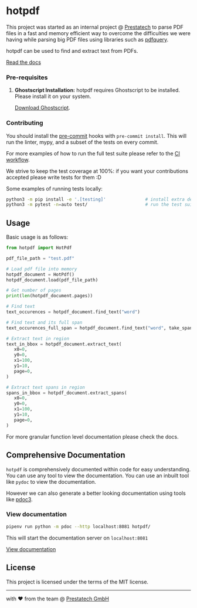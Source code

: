 # hotpdf

This project was started as an internal project @ [Prestatech](http://prestatech.com/) to parse PDF files in a fast and memory efficient way to overcome the difficulties we were having while parsing big PDF files using libraries such as [pdfquery](https://github.com/jcushman/pdfquery).

hotpdf can be used to find and extract text from PDFs.

[Read the docs](https://stdocs.z6.web.core.windows.net/hotpdf/index.html)

### Pre-requisites

1. **Ghostscript Installation:**
   hotpdf requires Ghostscript to be installed. Please install it on your system.

   [Download Ghostscript](https://www.ghostscript.com/).

### Contributing

You should install the [pre-commit](https://github.com/weareprestatech/hotpdf/blob/main/.pre-commit-config.yaml) hooks with `pre-commit install`. This will run the linter, mypy, and a subset of the tests on every commit.

For more examples of how to run the full test suite please refer to the [CI workflow](https://github.com/weareprestatech/hotpdf/blob/main/.github/workflows/test.yml).

We strive to keep the test coverage at 100%: if you want your contributions accepted please write tests for them :D

Some examples of running tests locally:

```bash
python3 -m pip install -e '.[testing]'               # install extra deps for testing
python3 -m pytest -n=auto test/                      # run the test suite
```

## Usage
Basic usage is as follows:
```python
from hotpdf import HotPdf

pdf_file_path = "test.pdf"

# Load pdf file into memory
hotpdf_document = HotPdf()
hotpdf_document.load(pdf_file_path)

# Get number of pages
print(len(hotpdf_document.pages))

# Find text
text_occurences = hotpdf_document.find_text("word")

# Find text and its full span
text_occurences_full_span = hotpdf_document.find_text("word", take_span=True)

# Extract text in region
text_in_bbox = hotpdf_document.extract_text(
   x0=0,
   y0=0,
   x1=100,
   y1=10,
   page=0,
)

# Extract text spans in region
spans_in_bbox = hotpdf_document.extract_spans(
   x0=0,
   y0=0,
   x1=100,
   y1=10,
   page=0,
)
```
For more granular function level documentation please check the docs.

## Comprehensive Documentation

`hotpdf` is comprehensively documented within code for easy understanding. You can use any tool to view the documentation.
You can use an inbuilt tool like `pydoc` to view the documentation.

However we can also generate a better looking documentation using tools like [pdoc3](https://pypi.org/project/pdoc3/).

### View documentation

``` bash
pipenv run python -m pdoc --http localhost:8081 hotpdf/
```

This will start the documentation server on `localhost:8081`

[View documentation](https://stdocs.z6.web.core.windows.net/hotpdf/index.html)


## License
This project is licensed under the terms of the MIT license.

---
with ❤️ from the team @ [Prestatech GmbH](https://prestatech.com/)
